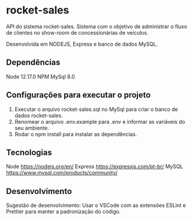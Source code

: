 # rocket-sales

API do sistema rocket-sales. Sistema com o objetivo de administrar o fluxo de clientes no show-room de concessionárias de veículos.

Desenvolvida em NODEJS, Express e banco de dados MySQL.

## Dependências

Node 12.17.0
NPM
MySql 8.0

## Configurações para executar o projeto

1. Executar o arquivo rocket-sales.sql no MySql para criar o banco de dados rocket-sales.
2. Renomear o arquivo .env.example para .env e informar as variáveis do seu ambiente. 
3. Rodar o npm install para instalar as dependências.

## Tecnologias

Node https://nodejs.org/en/
Express https://expressjs.com/pt-br/
MySQL https://www.mysql.com/products/community/

## Desenvolvimento

Sugestão de desenvolvimento: Usar o VSCode com as extensões ESLint e Prettier para manter a padronização do código. 





